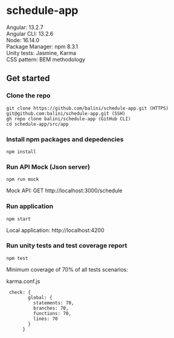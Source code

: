 # schedule-app

Angular: 13.2.7
<br>
Angular CLI: 13.2.6
<br>
Node: 16.14.0
<br>
Package Manager: npm 8.3.1
<br>
Unity tests: Jasmine, Karma
<br>
CSS pattern: BEM methodology

## Get started

### Clone the repo

```shell
git clone https://github.com/balini/schedule-app.git (HTTPS) 
git@github.com:balini/schedule-app.git (SSH) 
gh repo clone balini/schedule-app (GitHub CLI)
cd schedule-app/src/app
```

### Install npm packages and depedencies

```shell
npm install
```

### Run API Mock (Json server)

```shell
npm run mock
```

Mock API: GET http://localhost:3000/schedule

### Run application

```shell
npm start
```
Local application: http://localhost:4200

### Run unity tests  and test coverage report 

```shell
npm test
```

Minimum coverage of 70% of all tests scenarios:

karma.conf.js
```shell
 check: {
        global: {
          statements: 70,
          branches: 70,
          functions: 70,
          lines: 70
        }
      }
```

